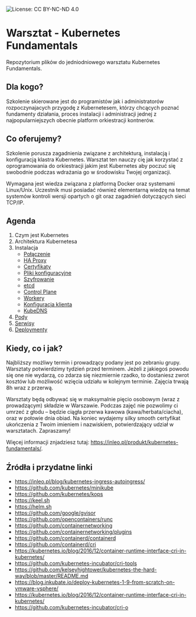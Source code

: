 ![License: CC BY-NC-ND 4.0](https://img.shields.io/badge/License-CC%20BY--NC--ND%204.0-lightgrey.svg)

# Warsztat - Kubernetes Fundamentals
Repozytorium plików do jedniodniowego warsztatu Kubernetes Fundamentals.

## Dla kogo?

Szkolenie skierowane jest do programistów jak i administratorów rozpoczynajacych przygodę z Kubernetesem, którzy chcących poznać fundamenty działania, proces instalacji i administracji jednej z najpopularniejszych obecnie platform orkiestracji kontnerów.

## Co oferujemy?

Szkolenie porusza zagadnienia związane z architekturą, instalacją i konfiguracją klastra Kubernetes. Warsztat ten nauczy cię jak korzystać z oprogramowania do orkiestracji jakim jest Kubernetes aby poczuć się swobodnie podczas wdrażania go w środowisku Twojej organizacji.

Wymagana jest wiedza związana z platformą Docker oraz systemami Linux/Unix. Uczestnik musi posiadać również elementarną wiedzę na temat systemów kontroli wersji opartych o git oraz zagadnień dotyczących sieci TCP/IP.

## Agenda

1. Czym jest Kubernetes
2. Architektura Kubernetesa
3. Instalacja 
    * [Połączenie](https://github.com/inleo-pl/Warsztat-Kubernetes-Fundamentals/blob/master/01-Polaczenie.md)
    * [HA Proxy](https://github.com/inleo-pl/Warsztat-Kubernetes-Fundamentals/blob/master/02-HAProxy.md)
    * [Certyfikaty](https://github.com/inleo-pl/Warsztat-Kubernetes-Fundamentals/blob/master/03-Certyfikaty.md)
    * [Pliki konfiguracyjne](https://github.com/inleo-pl/Warsztat-Kubernetes-Fundamentals/blob/master/04-Pliki-konfiguracyjne.md)
    * [Szyfrowanie](https://github.com/inleo-pl/Warsztat-Kubernetes-Fundamentals/blob/master/05-Szyfrowanie.md)
    * [etcd](https://github.com/inleo-pl/Warsztat-Kubernetes-Fundamentals/blob/master/06-Uruchomienie-etcd.md)
    * [Control Plane](https://github.com/inleo-pl/Warsztat-Kubernetes-Fundamentals/blob/master/07-Control-plane.md)
    * [Workery](https://github.com/inleo-pl/Warsztat-Kubernetes-Fundamentals/blob/master/08-Worker-Nodes.md)
    * [Konfiguracja klienta](https://github.com/inleo-pl/Warsztat-Kubernetes-Fundamentals/blob/master/09-Konfiguracja-klienta.md)
    * [KubeDNS](https://github.com/inleo-pl/Warsztat-Kubernetes-Fundamentals/blob/master/10-Kube-DNS.md)
4. [Pody](https://github.com/inleo-pl/Warsztat-Kubernetes-Fundamentals/blob/master/11-Pody.md)
5. [Serwisy](https://github.com/inleo-pl/Warsztat-Kubernetes-Fundamentals/blob/master/12-Serwisy.md)
6. [Deploymenty](https://github.com/inleo-pl/Warsztat-Kubernetes-Fundamentals/blob/master/13-Deployment.md)

## Kiedy, co i jak?

Najbliższy możliwy termin i prowadzący podany jest po zebraniu grupy. Warsztaty potwierdzimy tydzień przed terminem. Jeżeli z jakiegoś powodu się one nie wydarzą, co zdarza się niezmiernie rzadko, to dostaniesz zwrot kosztów lub możliwość wzięcia udziału w kolejnym terminie. Zajęcia trwają 8h wraz z przerwą.

Warsztaty będą odbywać się w maksymalnie pięcio osobowym (wraz z prowadzącym) składzie w Warszawie. Podczas zajęć nie pozwolimy ci umrzeć z głodu – będzie ciągła przerwa kawowa (kawa/herbata/ciacha), oraz w połowie dnia obiad. Na koniec wydajemy silky smooth certyfikat ukończenia z Twoim imieniem i nazwiskiem, potwierdzający udział w warsztatach. Zapraszamy!

Więcej informacji znjadziesz tutaj: https://inleo.pl/produkt/kubernetes-fundamentals/.

## Źródła i przydatne linki

 * https://inleo.pl/blog/kubernetes-ingress-autoingress/
 * https://github.com/kubernetes/minikube
 * https://github.com/kubernetes/kops
 * https://keel.sh
 * https://helm.sh
 * https://github.com/google/gvisor
 * https://github.com/opencontainers/runc
 * https://github.com/containernetworking
 * https://github.com/containernetworking/plugins
 * https://github.com/containerd/containerd
 * https://github.com/containerd/cri
 * https://kubernetes.io/blog/2016/12/container-runtime-interface-cri-in-kubernetes/
 * https://github.com/kubernetes-incubator/cri-tools
 * https://github.com/kelseyhightower/kubernetes-the-hard-way/blob/master/README.md 
 * https://blog.inkubate.io/deploy-kubernetes-1-9-from-scratch-on-vmware-vsphere/
 * https://kubernetes.io/blog/2016/12/container-runtime-interface-cri-in-kubernetes/
 * https://github.com/kubernetes-incubator/cri-o
